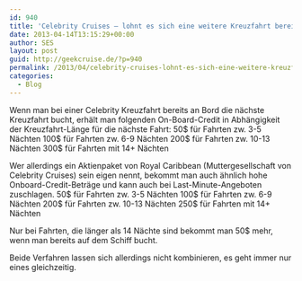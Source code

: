 ```yaml
---
id: 940
title: 'Celebrity Cruises – lohnt es sich eine weitere Kreuzfahrt bereits auf dem Schiff zu buchen?'
date: 2013-04-14T13:15:29+00:00
author: SES
layout: post
guid: http://geekcruise.de/?p=940
permalink: /2013/04/celebrity-cruises-lohnt-es-sich-eine-weitere-kreuzfahrt-bereits-auf-dem-schiff-zu-buchen/
categories:
  - Blog
---
```

Wenn man bei einer Celebrity Kreuzfahrt bereits an Bord die nächste Kreuzfahrt bucht, erhält man folgenden On-Board-Credit in Abhängigkeit der Kreuzfahrt-Länge für die nächste Fahrt:
50$ für Fahrten zw. 3-5 Nächten
100$ für Fahrten zw. 6-9 Nächten
200$ für Fahrten zw. 10-13 Nächten
300$ für Fahrten mit 14+ Nächten

Wer allerdings ein Aktienpaket von Royal Caribbean (Muttergesellschaft von Celebrity Cruises) sein eigen nennt, bekommt man auch ähnlich hohe Onboard-Credit-Beträge und kann auch bei Last-Minute-Angeboten zuschlagen.
50$ für Fahrten zw. 3-5 Nächten
100$ für Fahrten zw. 6-9 Nächten
200$ für Fahrten zw. 10-13 Nächten
250$ für Fahrten mit 14+ Nächten

Nur bei Fahrten, die länger als 14 Nächte sind bekommt man 50$ mehr, wenn man bereits auf dem Schiff bucht.

Beide Verfahren lassen sich allerdings nicht kombinieren, es geht immer nur eines gleichzeitig.
